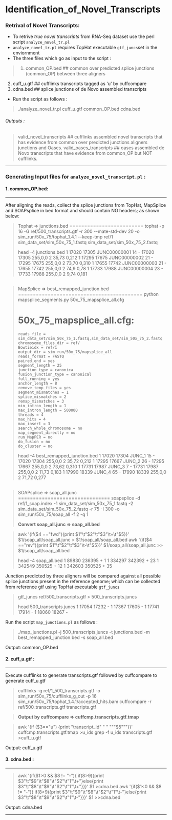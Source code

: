 Identification_of_Novel_Transcripts
===================================
### Retrival of Novel Transcripts:
- To retrive *true novel transcripts* from RNA-Seq dataset use the perl script `analyze_novel_tr.pl`
- `analyze_novel_tr.pl` requires TopHat executable `gtf_juncs`set in the enviornment
- The three files which go as input to the script :

> 1. common_OP.bed ## common over predicted splice junctions (common_OP) between three aligners
2. cuff_u.gtf ## cufflinks transcripts tagged as 'u' by cuffcompare
3. cdna.bed ## splice junctions of de Novo assembled transcripts

- Run the script as follows :

> ./analyze_novel_tr.pl cuff_u.gtf common_OP.bed cdna.bed

###### Outputs :

> valid_novel_transcripts ## cufflinks assembled novel transcripts that has evidence from common over predicted junctions aligners junctions and Oases.
> valid_oases_transcripts ## oases assembled de Novo transcripts that have evidence from common_OP but NOT cufflinks.

- - -
### Generating Input files for `analyze_novel_transcript.pl` :

#### 1. common_OP.bed:
---

After aligning the reads, collect the splice junctions from TopHat, MapSplice and SOAPsplice in bed format and should contain NO headers; as shown below:

> Tophat => junctions.bed
=========================
> tophat -p 16 -G ref/500_transcripts.gtf -r 300 --mate-std-dev 20 -o sim_run/50x_75/tophat_1.4.1 --keep-tmp ref/1 sim_data_set/sim_50x_75_1.fastq sim_data_set/sim_50x_75_2.fastq
>
> head -4 junctions.bed
> 1 17020 17305 JUNC00000001 14 - 17020 17305 255,0,0 2 35,73 0,212
> 1 17295 17675 JUNC00000002 21 - 17295 17675 255,0,0 2 73,70 0,310
> 1 17655 17742 JUNC00000003 21 - 17655 17742 255,0,0 2 74,9 0,78
> 1 17733 17988 JUNC00000004 23 - 17733 17988 255,0,0 2 9,74 0,181
##

> MapSplice => best_remapped_junction.bed
==========================================
> python mapsplice_segments.py 50x_75_mapsplice_all.cfg
>
> # 50x_75_mapsplice_all.cfg:
> ~~~~~~~~~~~~~~~~~~~~~~~~~~~~~~~~~~~~~~~~~~~~~~~~~~~~~~~~~~~~~~~~~~~~~~~
> reads_file = sim_data_set/sim_50x_75_1.fastq,sim_data_set/sim_50x_75_2.fastq
> chromosome_files_dir = ref/
> Bowtieidx = ref/1
> output_dir = sim_run/50x_75/mapsplice_all
> reads_format = FASTQ
> paired_end = yes
> segment_length = 25
> junction_type = canonica
> fusion_junction_type = canonical
> full_running = yes
> anchor_length = 8
> remove_temp_files = yes
> segment_mismatches = 1
> splice_mismatches = 2
> remap_mismatches = 3
> min_intron_length = 1
> max_intron_length = 500000
> threads = 4
> max_hits = 4
> max_insert = 3
> search_whole_chromosome = no
> map_segment_directly = no
> run_MapPER = no
> do_fusion = no
> do_cluster = no
> ~~~~~~~~~~~~~~~~~~~~~~~~~~~~~~~~~~~~~~~~~~~~~~~~~~~~~~~~~~~~~~~~~~~~~~~
> head -4 best_remapped_junction.bed
> 1 17020 17304 JUNC_1 15 - 17020 17304 255,0,0 2 35,72 0,212
> 1 17295 17667 JUNC_2 26 - 17295 17667 255,0,0 2 73,62 0,310
> 1 17731 17987 JUNC_3 7 - 17731 17987 255,0,0 2 11,73 0,183
> 1 17990 18339 JUNC_4 65 - 17990 18339 255,0,0 2 71,72 0,277
##

> SOAPsplice => soap_all.junc
===============================
> soapsplice -d ref/1_soap.index -1 sim_data_set/sim_50x_75_1.fastq -2 sim_data_set/sim_50x_75_2.fastq -r 75 -I 300 -o sim_run/50x_75/soap_all -f 2 -q 1
>
> **Convert soap_all.junc => soap_all.bed**

> awk '{if($4 =="fwd"){print $1"\t"$2"\t"$3"\t+\t"$5}}' $1/soap_all/soap_all.junc > $1/soap_all/soap_all.bed
> awk '{if($4 =="rev"){print $1"\t"$2"\t"$3"\t-\t"$5}}' $1/soap_all/soap_all.junc >> $1/soap_all/soap_all.bed
>
> head -4 soap_all.bed
> 1 89830 236395 + 1
> 1 334297 342392 + 23
> 1 342549 350525 + 12
> 1 342603 350525 + 35


  Junction predicted by three aligners will be compared against all possible splice junctions present in the reference genome; which can be collected from reference gtf using TopHat executable `gtf_juncs`

> gtf_juncs ref/500_transcripts.gtf > 500_transcripts.juncs
>
> head 500_transcripts.juncs
> 1 17054 17232 -
> 1 17367 17605 -
> 1 17741 17914 -
> 1 18060 18267 -

Run the script `map_junctions.pl` as follows :
                  
> ./map_junctions.pl -j 500_transcripts.juncs -t junctions.bed -m best_remapped_junction.bed -s soap_all.bed

Output: common_OP.bed


#### 2. cuff_u.gtf :
---

Execute cufflinks to generate transcripts.gtf followed by cuffcompare to generate cuff_u.gtf
>
> cufflinks -g ref/1_500_transcripts.gtf -o sim_run/50x_75/cufflinks_g_out -p 16 sim_run/50x_75/tophat_1.4.1/accepted_hits.bam
> cuffcompare -r ref/500_transcripts.gtf transcripts.gtf

> **Output by cuffcompare => cuffcmp.transcripts.gtf.tmap**

> awk '{if ($3=="u") {print "transcript_id" " " "\""$5"\""}}' cuffcmp.transcripts.gtf.tmap >u_ids
> grep -f u_ids transcripts.gtf >cuff_u.gtf

Output: cuff_u.gtf

#### 3. cdna.bed :
---


> awk '{if($1>0 && $8 != "-"){ if($8 >$9){print $3"\t"$9"\t"$8"\t"$2"\t"1"\t+"}else{print $3"\t"$8"\t"$9"\t"$2"\t"1"\t+"}}}' $1 >cdna.bed
> awk '{if($1<0 && $8 != "-"){ if($8 >$9){print $3"\t"$9"\t"$8"\t"$2"\t"1"\t-"}else{print $3"\t"$8"\t"$9"\t"$2"\t"1"\t-"}}}' $1 >>cdna.bed


Output: cdna.bed

- - -

